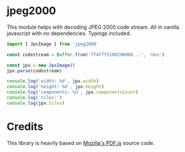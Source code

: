 # jpeg2000

This module helps with decoding JPEG 2000 code stream. All in vanilla javascript with no dependencies. Typings included.

```javascript
import { JpxImage } from 'jpeg2000'

const codestream = Buffer.from('ff4fff5100290000...', 'hex')

const jpx = new JpxImage()
jpx.parse(codestream)

console.log('width: %d', jpx.width)
console.log('height: %d', jpx.height)
console.log('components: %d', jpx.componentsCount)
console.log('tiles:')
console.log(jpx.tiles)
```

# Credits

This library is heavily based on [Mozilla's PDF.js](https://github.com/mozilla/pdf.js) source code.
